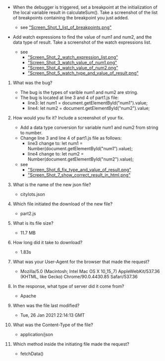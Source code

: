 -  When the debugger is triggered, set a breakpoint at the initialization of the local variable result in calculateSum(). Take a screenshot of the list of breakpoints containing the breakpoint you just added.
    - see ["Screen_Shot_1_list_of_breakpoints.png"](Screen_Shot_1_list_of_breakpoints.png)

- Add watch expressions to find the value of num1 and num2, and the data type of result. Take a screenshot of the watch expressions list.
    - see 
      - ["Screen_Shot_2_watch_expression_list.png"](Screen_Shot_2_watch_expression_list.png)
      - ["Screen_Shot_3_watch_value_of_num1.png"](Screen_Shot_3_watch_value_of_num1.png)
      - ["Screen_Shot_4_watch_value_of_num2.png"](Screen_Shot_4_watch_value_of_num2.png)
      - ["Screen_Shot_5_watch_type_and_value_of_result.png"](Screen_Shot_5_watch_type_and_value_of_result.png)



1. What was the bug?
    - The bug is the types of varible num1 and num2 are string.
    - The bug is located at line 3 and 4 of part1.js file: 
      - line3: let num1 = document.getElementById("num1").value;
      - line4: let num2 = document.getElementById("num2").value;

2. How would you fix it? Include a screenshot of your fix.
    - Add a data type conversion for variable num1 and num2 from string to number.
    - Change line 3 and line 4 of part1.js file as follows:
      - line3 change to: let num1 = Number(document.getElementById("num1").value);
      - line4 change to: let num2 = Number(document.getElementById("num2").value);
    - see 
      - ["Screen_Shot_6_fix_type_and_value_of_result.png"](Screen_Shot_6_fix_type_and_value_of_result.png)
      - ["Screen_Shot_7_show_correct_result_in_html.png"](Screen_Shot_7_show_correct_result_in_html.png)


3. What is the name of the new json file?
   - citylots.json

4. Which file initiated the download of the new file?
   - part2.js

5. What is its file size?
   - 11.7 MB

6. How long did it take to download?
   - 1.83s

7. What was your User-Agent for the browser that made the request?
   - Mozilla/5.0 (Macintosh; Intel Mac OS X 10_15_7) AppleWebKit/537.36 (KHTML, like Gecko) Chrome/90.0.4430.85 Safari/537.36

8. In the response, what type of server did it come from?
   - Apache

9. When was the file last modified?
   - Tue, 26 Jan 2021 22:14:13 GMT
  
10. What was the Content-Type of the file?
    - application/json


11. Which method inside the initiating file made the request?
    - fetchData()
